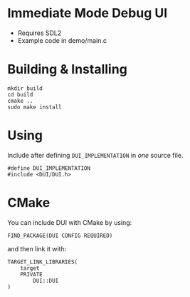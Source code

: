 # Immediate Mode Debug UI

* Requires SDL2
* Example code in demo/main.c

# Building & Installing

```
mkdir build
cd build
cmake ..
sudo make install
```

# Using

Include after defining `DUI_IMPLEMENTATION` in *one* source file.

```
#define DUI_IMPLEMENTATION
#include <DUI/DUI.h>
```

# CMake

You can include DUI with CMake by using:

```
FIND_PACKAGE(DUI CONFIG REQUIRED)
```

and then link it with:

```
TARGET_LINK_LIBRARIES(
    target
    PRIVATE
        DUI::DUI
)
```